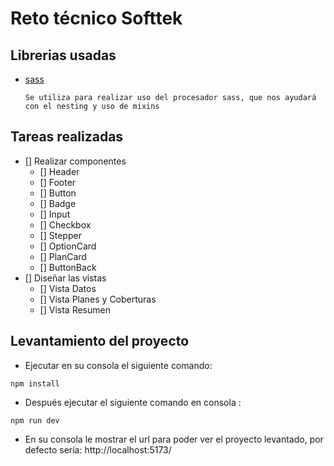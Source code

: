 # Reto técnico Softtek

## Librerias usadas

- [sass](https://www.npmjs.com/package/sass)

      Se utiliza para realizar uso del procesador sass, que nos ayudará con el nesting y uso de mixins

## Tareas realizadas
   - [] Realizar componentes
      - [] Header
      - [] Footer
      - [] Button 
      - [] Badge
      - [] Input
      - [] Checkbox
      - [] Stepper
      - [] OptionCard
      - [] PlanCard
      - [] ButtonBack
   - [] Diseñar las vistas
      - [] Vista Datos
      - [] Vista Planes y Coberturas
      - [] Vista Resumen

## Levantamiento del proyecto
   - Ejecutar en su consola el siguiente comando: 
   ```
   npm install
   ```
   - Después ejecutar el siguiente comando en consola : 
   ```
   npm run dev
   ```
   - En su consola le mostrar el url para poder ver el proyecto levantado, por defecto sería:
   http://localhost:5173/
